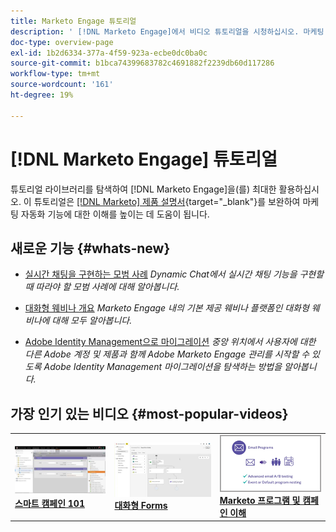 ```yaml
---
title: Marketo Engage 튜토리얼
description: ' [!DNL Marketo Engage]에서 비디오 튜토리얼을 시청하십시오. 마케팅 자동화 기능 등을 사용하는 방법에 대한 이해도를 높이십시오.'
doc-type: overview-page
exl-id: 1b2d6334-377a-4f59-923a-ecbe0dc0ba0c
source-git-commit: b1bca74399683782c4691882f2239db60d117286
workflow-type: tm+mt
source-wordcount: '161'
ht-degree: 19%

---
```


# [!DNL Marketo Engage] 튜토리얼

튜토리얼 라이브러리를 탐색하여 [!DNL Marketo Engage]을(를) 최대한 활용하십시오. 이 튜토리얼은 [[!DNL Marketo] 제품 설명서](https://experienceleague.adobe.com/docs/marketo/using/home.html?lang=ko-KR){target="_blank"}를 보완하여 마케팅 자동화 기능에 대한 이해를 높이는 데 도움이 됩니다.

<!-- <div id="recs-overview-body-1"></div>
<div id="recs-overview-body-2"></div>
<div id="recs-overview-body-3"></div>
<div id="recs-overview-body-4"></div>
<div id="recs-overview-body-5"></div>
<div id="recs-overview-body-6"></div> -->

## 새로운 기능 {#whats-new}

* [실시간 채팅을 구현하는 모범 사례](https://experienceleague.adobe.com/en/docs/marketo-learn/tutorials/dynamic-chat/live-chat-best-practices.md)
  _Dynamic Chat에서 실시간 채팅 기능을 구현할 때 따라야 할 모범 사례에 대해 알아봅니다._

* [대화형 웨비나 개요](https://experienceleague.adobe.com/en/docs/marketo-learn/tutorials/events/interactive-webinars-overview)
  _Marketo Engage 내의 기본 제공 웨비나 플랫폼인 대화형 웨비나에 대해 모두 알아봅니다._

* [Adobe Identity Management으로 마이그레이션](https://experienceleague.adobe.com/en/docs/marketo-learn/tutorials/fundamentals/migrating-to-adobe-identity-management)
  _중앙 위치에서 사용자에 대한 다른 Adobe 계정 및 제품과 함께 Adobe Marketo Engage 관리를 시작할 수 있도록 Adobe Identity Management 마이그레이션을 탐색하는 방법을 알아봅니다._

## 가장 인기 있는 비디오 {#most-popular-videos}

<table>
<tr>
<td>
<a href="https://experienceleague.adobe.com/ko/docs/marketo-learn/tutorials/programs-and-campaigns/smart-campaigns-101"><img alt="스마트 캠페인 101의 썸네일 이미지" src="assets/tutorials-homepage-1.png"></a>
<div><a href="https://experienceleague.adobe.com/ko/docs/marketo-learn/tutorials/programs-and-campaigns/smart-campaigns-101"><strong>스마트 캠페인 101</strong></a></div>
</td>
<td>
<a href="https://experienceleague.adobe.com/en/docs/marketo-learn/tutorials/dynamic-chat/conversational-forms"><img alt="대화형 Forms의 썸네일 이미지" src="assets/tutorials-homepage-2.png"></a>
<div><a href="https://experienceleague.adobe.com/en/docs/marketo-learn/tutorials/dynamic-chat/conversational-forms"><strong>대화형 Forms</strong></a></div>
</td>
<td>
<a href="https://experienceleague.adobe.com/ko/docs/marketo-learn/tutorials/fundamentals/programs-and-campaigns"><img alt="Marketo 프로그램 및 캠페인 이해" src="assets/tutorials-homepage-3.png" /></a>
<div><a href="https://experienceleague.adobe.com/ko/docs/marketo-learn/tutorials/fundamentals/programs-and-campaigns"><strong>Marketo 프로그램 및 캠페인 이해</strong></a></div>
</td>
</tr>
</table>

